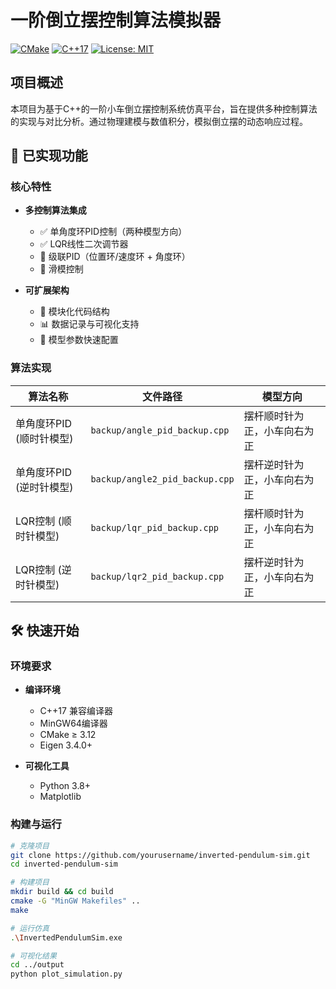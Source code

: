# 一阶倒立摆控制算法模拟器

[![CMake](https://img.shields.io/badge/build-CMake-brightgreen)](https://cmake.org/)
[![C++17](https://img.shields.io/badge/C++-17-blue.svg)](https://en.cppreference.com/)
[![License: MIT](https://img.shields.io/badge/License-MIT-yellow.svg)](https://opensource.org/licenses/MIT)

## 项目概述

本项目为基于C++的一阶小车倒立摆控制系统仿真平台，旨在提供多种控制算法的实现与对比分析。通过物理建模与数值积分，模拟倒立摆的动态响应过程。

## 🚀 已实现功能

### 核心特性
- ​**多控制算法集成**
  - ✅ 单角度环PID控制（两种模型方向）
  - ✅ LQR线性二次调节器
  - 🚧 级联PID（位置环/速度环 + 角度环）
  - 🚧 滑模控制

- ​**可扩展架构**
  - 📁 模块化代码结构
  - 📊 数据记录与可视化支持
  - 🔄 模型参数快速配置

### 算法实现
| 算法名称                  | 文件路径                          | 模型方向                     |
|--------------------------|-----------------------------------|----------------------------|
| 单角度环PID (顺时针模型) | `backup/angle_pid_backup.cpp`     | 摆杆顺时针为正，小车向右为正 |
| 单角度环PID (逆时针模型)  | `backup/angle2_pid_backup.cpp`    | 摆杆逆时针为正，小车向右为正 |
| LQR控制 (顺时针模型)      | `backup/lqr_pid_backup.cpp`      | 摆杆顺时针为正，小车向右为正 |
| LQR控制 (逆时针模型)      | `backup/lqr2_pid_backup.cpp`     | 摆杆逆时针为正，小车向右为正 |

## 🛠️ 快速开始

### 环境要求
- ​**编译环境**
  - C++17 兼容编译器
  - MinGW64编译器
  - CMake ≥ 3.12
  - Eigen 3.4.0+

- ​**可视化工具**
  - Python 3.8+
  - Matplotlib

### 构建与运行
```bash
# 克隆项目
git clone https://github.com/yourusername/inverted-pendulum-sim.git
cd inverted-pendulum-sim

# 构建项目
mkdir build && cd build
cmake -G "MinGW Makefiles" ..
make 

# 运行仿真
.\InvertedPendulumSim.exe

# 可视化结果
cd ../output
python plot_simulation.py
